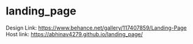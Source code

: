# landing_page

Design Link: https://www.behance.net/gallery/117407859/Landing-Page \
Host link: https://abhinav4279.github.io/landing_page/
